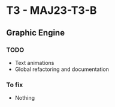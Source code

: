 # T3 - MAJ23-T3-B

## Graphic Engine
### TODO
- Text animations
- Global refactoring and documentation
### To fix
- Nothing
